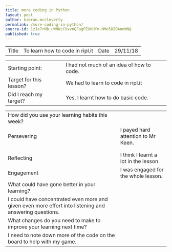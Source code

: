 ```yaml
---
title: more coding in Python
layout: post
author: kieran.mccleverty
permalink: /more-coding-in-python/
source-id: 1zJe7rNb_uWNKcCVxvnQFagPZUKHYm-NMe58IOAnnWNQ
published: true
---
```

<table>
  <tr>
    <td>Title</td>
    <td>To learn how to code in ripl.it</td>
    <td>Date</td>
    <td>29/11/18</td>
  </tr>
</table>


<table>
  <tr>
    <td>Starting point:</td>
    <td>I had not much of an idea of how to code.</td>
  </tr>
  <tr>
    <td>Target for this lesson?</td>
    <td>We had to learn to code in ripl.it</td>
  </tr>
  <tr>
    <td>Did I reach my target? </td>
    <td>Yes, I learnt how to do basic code.</td>
  </tr>
</table>


<table>
  <tr>
    <td>How did you use your learning habits this week?</td>
    <td></td>
  </tr>
  <tr>
    <td>Persevering</td>
    <td>I payed hard attention to Mr Keen.</td>
  </tr>
  <tr>
    <td></td>
    <td></td>
  </tr>
  <tr>
    <td></td>
    <td></td>
  </tr>
  <tr>
    <td>Reflecting</td>
    <td>I think I learnt a lot in the lesson</td>
  </tr>
  <tr>
    <td>Engagement</td>
    <td>I was engaged for the whole lesson.</td>
  </tr>
  <tr>
    <td>What could have gone better in your learning?</td>
    <td></td>
  </tr>
  <tr>
    <td>I could have concentrated even more and given even more effort into listening and answering questions.</td>
    <td></td>
  </tr>
  <tr>
    <td>What changes do you need to make to improve your learning next time?</td>
    <td></td>
  </tr>
  <tr>
    <td>I need to note down more of the code on the board to help with my game.</td>
    <td></td>
  </tr>
</table>


